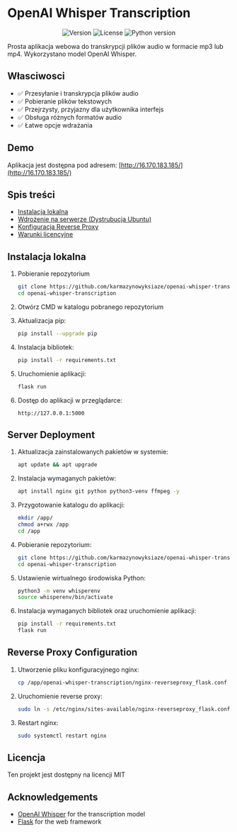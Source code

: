 # OpenAI Whisper Transcription

<p align="center">
  <img src="https://img.shields.io/badge/version-1.0.0-blue" alt="Version">
  <img src="https://img.shields.io/badge/license-MIT-green" alt="License">
  <img src="https://img.shields.io/badge/python-3.8+-yellow" alt="Python version">
</p>

Prosta aplikacja webowa do transkrypcji plików audio w formacie mp3 lub mp4. Wykorzystano model OpenAI Whisper. 

## Własciwosci

- ✅ Przesyłanie i transkrypcja plików audio
- ✅ Pobieranie plików tekstowych
- ✅ Przejrzysty, przyjazny dla użytkownika interfejs
- ✅ Obsługa różnych formatów audio
- ✅ Łatwe opcje wdrażania

## Demo

Aplikacja jest dostępna pod adresem: [http://16.170.183.185/](http://16.170.183.185/)

## Spis treści

- [Instalacja lokalna](#instalacja-lokalna)
- [Wdrożenie na serwerze (Dystrubucja Ubuntu)](#server-deployment)
- [Konfiguracja Reverse Proxy](#reverse-proxy-configuration)
- [Warunki licencyjne](#licencja)

## Instalacja lokalna

1. Pobieranie repozytorium
   ```bash
   git clone https://github.com/karmazynowyksiaze/openai-whisper-transcription.git
   cd openai-whisper-transcription
   ```

2. Otwórz CMD w katalogu pobranego repozytorium

3. Aktualizacja pip:
   ```bash
   pip install --upgrade pip
   ```

4. Instalacja bibliotek:
   ```bash
   pip install -r requirements.txt
   ```

5. Uruchomienie aplikacji:
   ```bash
   flask run
   ```

6. Dostęp do aplikacji w przeglądarce:
   ```
   http://127.0.0.1:5000
   ```

## Server Deployment

1. Aktualizacja zainstalowanych pakietów w systemie:
   ```bash
   apt update && apt upgrade
   ```

2. Instalacja wymaganych pakietów:
   ```bash
   apt install nginx git python python3-venv ffmpeg -y
   ```

3. Przygotowanie katalogu do aplikacji:
   ```bash
   mkdir /app/
   chmod a+rwx /app
   cd /app
   ```

4. Pobieranie repozytorium:
   ```bash
   git clone https://github.com/karmazynowyksiaze/openai-whisper-transcription.git
   cd openai-whisper-transcription
   ```

5. Ustawienie wirtualnego środowiska Python:
   ```bash
   python3 -m venv whisperenv
   source whisperenv/bin/activate
   ```

6. Instalacja wymaganych bibliotek oraz uruchomienie aplikacji:
   ```bash
   pip install -r requirements.txt
   flask run
   ```

## Reverse Proxy Configuration

1. Utworzenie pliku konfiguracyjnego nginx:
   ```bash
   cp /app/openai-whisper-transcription/nginx-reverseproxy_flask.conf /etc/nginx/sites-available/
   ```

2. Uruchomienie reverse proxy:
   ```bash
   sudo ln -s /etc/nginx/sites-available/nginx-reverseproxy_flask.conf /etc/nginx/sites-enabled/
   ```

3. Restart nginx:
   ```bash
   sudo systemctl restart nginx
   ```
## Licencja

Ten projekt jest dostępny na licencji MIT

## Acknowledgements

- [OpenAI Whisper](https://github.com/openai/whisper) for the transcription model
- [Flask](https://flask.palletsprojects.com/) for the web framework
